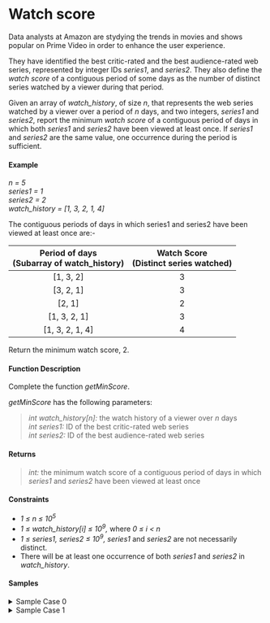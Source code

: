 # Watch score

Data analysts at Amazon are stydying the trends in movies and shows popular on Prime Video in order to enhance the user experience.

They have identified the best critic-rated and the best audience-rated web series, represented by integer IDs _series1_, and _series2_. They also define the _watch score_ of a contiguous period of some days as the number of distinct series watched by a viewer during that period.

Given an array of _watch_history_, of size _n_, that represents the web series watched by a viewer over a period of _n_ days, and two integers, _series1_ and _series2_, report the minimum _watch score_ of a contiguous period of days in which both _series1_ and _series2_ have been viewed at least once. If _series1_ and _series2_ are the same value, one occurrence during the period is sufficient.

#### Example

_n = 5  
series1 = 1  
series2 = 2  
watch_history = [1, 3, 2, 1, 4]_

The contiguous periods of days in which series1 and series2 have been viewed at least once are:-

| Period of days<br>(Subarray of watch_history) | Watch Score<br>(Distinct series watched) |
| :-------------------------------------------: | :--------------------------------------: |
|                   [1, 3, 2]                   |                    3                     |
|                   [3, 2, 1]                   |                    3                     |
|                    [2, 1]                     |                    2                     |
|                 [1, 3, 2, 1]                  |                    3                     |
|                [1, 3, 2, 1, 4]                |                    4                     |

Return the minimum watch score, 2.

#### Function Description

Complete the function _getMinScore_.

_getMinScore_ has the following parameters:

> _int watch_history[n]:_ the watch history of a viewer over _n_ days  
> _int series1:_ ID of the best critic-rated web series  
> _int series2:_ ID of the best audience-rated web series

#### Returns

> _int:_ the minimum watch score of a contiguous period of days in which _series1_ and _series2_ have been viewed at least once

#### Constraints

- _1 ≤ n ≤ 10<sup>5</sup>_
- _1 ≤ watch_history[i] ≤ 10<sup>9</sup>,_ where _0 ≤ i < n_
- _1 ≤ series1, series2 ≤ 10<sup>9</sup>,_ _series1_ and _series2_ are not necessarily distinct.
- There will be at least one occurrence of both _series1_ and _series2_ in _watch_history_.

#### Samples

<details>
<summary>Sample Case 0</summary>

```ts
const watchHistory = [1, 2, 2, 2, 5, 2];
const series1 = 1;
const series2 = 5;

console.log(getMinScore(watchHistory, series1, series2));

// Sample output: 3
```

##### Explanation

Given, _n = 6, watch_history = [1, 2, 2, 2, 5, 2], series1 = 1,_ and _series2 = 5_.  
There is only one period in which both _series1_ and _series2_ have been watched, i.e., the subarray [1, 2, 2, 2, 5]. The watch score of this period is 3, which is the minimum possible.

</details>

<details>
<summary>Sample Case 1</summary>

```ts
const watchHistory = [1, 2, 3, 5, 1];
const series1 = 5;
const series2 = 5;

console.log(getMinScore(watchHistory, series1, series2));

// Sample output: 1
```

##### Explanation

Given, _n = 5, watch_history = [1, 2, 3, 5, 1], series1 = 5,_ and _series2 = 5_.  
Among all the periods of days in which both _series1_ and _series2_, i.e. series with ID = 5 have been watched, the subarray with the least watch score is [5]. Its watch score is 1.

</details>
